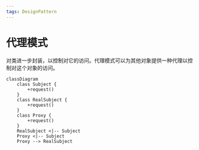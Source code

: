 ```yaml
---
tags: DesignPattern
---
```


# 代理模式

对类进一步封装，以控制对它的访问。代理模式可以为其他对象提供一种代理以控制对这个对象的访问。

```mermaid
classDiagram
    class Subject {
        +request()
    }
    class RealSubject {
        +request()
    }
    class Proxy {
        +request()
    }
    RealSubject <|-- Subject
    Proxy <|-- Subject
    Proxy --> RealSubject
```
